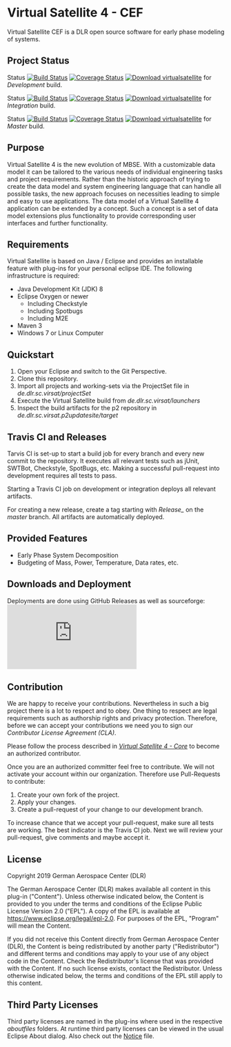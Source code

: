 # Virtual Satellite 4 - CEF

Virtual Satellite CEF is a DLR open source software for early phase modeling of systems.

## Project Status

Status [![Build Status](https://travis-ci.com/virtualsatellite/VirtualSatellite4-CEF.svg?branch=development)](https://travis-ci.com/virtualsatellite/VirtualSatellite4-CEF) [![Coverage Status](https://codecov.io/gh/virtualsatellite/VirtualSatellite4-CEF/branch/development/graph/badge.svg)](https://codecov.io/gh/virtualsatellite/VirtualSatellite4-CEF) [![Download virtualsatellite](https://img.shields.io/sourceforge/dt/virtualsatellite.svg)](https://sourceforge.net/projects/virtualsatellite/files/development/) for *Development* build.

Status [![Build Status](https://travis-ci.com/virtualsatellite/VirtualSatellite4-CEF.svg?branch=integration)](https://travis-ci.com/virtualsatellite/VirtualSatellite4-CEF) [![Coverage Status](https://codecov.io/gh/virtualsatellite/VirtualSatellite4-CEF/branch/integration/graph/badge.svg)](https://codecov.io/gh/virtualsatellite/VirtualSatellite4-CEF) [![Download virtualsatellite](https://img.shields.io/sourceforge/dt/virtualsatellite.svg)](https://sourceforge.net/projects/virtualsatellite/files/integration/) for *Integration* build.

Status [![Build Status](https://travis-ci.com/virtualsatellite/VirtualSatellite4-CEF.svg?branch=master)](https://travis-ci.com/virtualsatellite/VirtualSatellite4-CEF) [![Coverage Status](https://codecov.io/gh/virtualsatellite/VirtualSatellite4-CEF/branch/master/graph/badge.svg)](https://codecov.io/gh/virtualsatellite/VirtualSatellite4-CEF) [![Download virtualsatellite](https://img.shields.io/sourceforge/dt/virtualsatellite.svg)](https://sourceforge.net/projects/virtualsatellite/files/release/) for *Master* build.

## Purpose

Virtual Satellite 4 is the new evolution of MBSE. With a customizable data model it can be tailored to the various needs of individual engineering tasks and project requirements. Rather than the historic approach of trying to create the data model and system engineering language that can handle all possible tasks, the new approach focuses on necessities leading to simple and easy to use applications. The data model of a Virtual Satellite 4 application can be extended by a concept. Such a concept is a set of data model extensions plus functionality to provide corresponding user interfaces and further functionality.

## Requirements 

Virtual Satellite is based on Java / Eclipse and provides an installable feature with plug-ins for your personal eclipse IDE. The following infrastructure is required:
 - Java Development Kit (JDK) 8
 - Eclipse Oxygen or newer
   - Including Checkstyle
   - Including Spotbugs
   - Including M2E
 - Maven 3
 - Windows 7 or Linux Computer

## Quickstart

1. Open your Eclipse and switch to the Git Perspective.
2. Clone this repository.
3. Import all projects and working-sets via the ProjectSet file in _de.dlr.sc.virsat/projectSet_
6. Execute the Virtual Satellite build from _de.dlr.sc.virsat/launchers_
7. Inspect the build artifacts for the p2 repository in _de.dlr.sc.virsat.p2updatesite/target_

## Travis CI and Releases

Tarvis CI is set-up to start a build job for every branch and every new commit to the repository. It executes all relevant tests such as jUnit, SWTBot, Checkstyle, SpotBugs, etc. Making a successful pull-request into development requires all tests to pass.

Starting a Travis CI job on development or integration deploys all relevant artifacts.

For creating a new release, create a tag starting with *Release_* on the *master* branch. All artifacts are automatically deployed.

## Provided Features

- Early Phase System Decomposition
- Budgeting of Mass, Power, Temperature, Data rates, etc.

## Downloads and Deployment

Deployments are done using GitHub Releases as well as sourceforge: [![Download virtualsatellite](https://sourceforge.net/sflogo.php?type=13&group_id=3065053)](https://sourceforge.net/projects/virtualsatellite/files/)

## Contribution

We are happy to receive your contributions. Nevertheless in such a big project there is a lot to respect and to obey. 
One thing to respect are legal requirements such as authorship rights and privacy protection. 
Therefore, before we can accept your contributions we need you to sign our *Contributor License Agreement (CLA)*.

Please follow the process described in *[Virtual Satellite 4 - Core](https://github.com/virtualsatellite/VirtualSatellite4-Core)* to become an authorized contributor. 

Once you are an authorized committer feel free to contribute. We will not activate your account within our organization. Therefore use Pull-Requests to contribute:

1. Create your own fork of the project.
2. Apply your changes.
3. Create a pull-request of your change to our development branch.

To increase chance that we accept your pull-request, make sure all tests are working. The best indicator is the Travis CI job. Next we will review your pull-request, give comments and maybe accept it.

## License

Copyright 2019 German Aerospace Center (DLR)

The German Aerospace Center (DLR) makes available all content in this plug-in ("Content").  Unless otherwise indicated below, the Content is provided to you under the terms and conditions of the Eclipse Public License Version 2.0 ("EPL").  A copy of the EPL is available at https://www.eclipse.org/legal/epl-2.0. For purposes of the EPL, "Program" will mean the Content.

If you did not receive this Content directly from German Aerospace Center (DLR), the Content is being redistributed by another party ("Redistributor") and different terms and conditions may apply to your use of any object code in the Content.  Check the Redistributor's license that was provided with the Content.  If no such license exists, contact the Redistributor.  Unless otherwise indicated below, the terms and conditions of the EPL still apply to this content.<p>

## Third Party Licenses

Third party licenses are named in the plug-ins where used in the respective _aboutfiles_ folders. At runtime third party licenses can be viewed in the usual Eclipse About dialog. Also check out the [Notice](NOTICE.md) file.
